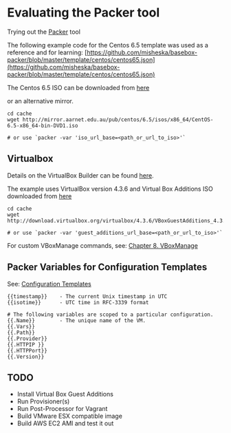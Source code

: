Evaluating the Packer tool
==========================

Trying out the [Packer](http://www.packer.io) tool

The following example code for the Centos 6.5 template was used as a reference and for learning:
[https://github.com/misheska/basebox-packer/blob/master/template/centos/centos65.json](https://github.com/misheska/basebox-packer/blob/master/template/centos/centos65.json)

The Centos 6.5 ISO can be downloaded from [here](http://mirrors.kernel.org/centos/6.5/isos/x86_64/CentOS-6.5-x86_64-bin-DVD1.iso)

or an alternative mirror.

	cd cache
	wget http://mirror.aarnet.edu.au/pub/centos/6.5/isos/x86_64/CentOS-6.5-x86_64-bin-DVD1.iso

	# or use `packer -var 'iso_url_base=<path_or_url_to_iso>'`


Virtualbox
----------

Details on the VirtualBox Builder can be found [here](http://www.packer.io/docs/builders/virtualbox.html).

The example uses VirtualBox version 4.3.6 and Virtual Box Additions ISO downloaded from [here](http://download.virtualbox.org/virtualbox/4.3.6/VBoxGuestAdditions_4.3.6.iso)

    cd cache
    wget http://download.virtualbox.org/virtualbox/4.3.6/VBoxGuestAdditions_4.3.6.iso

    # or use `packer -var 'guest_additions_url_base=<path_or_url_to_iso>'`

For custom VBoxManage commands, see: [Chapter 8. VBoxManage](http://www.virtualbox.org/manual/ch08.html)


Packer Variables for Configuration Templates
--------------------------------------------

See: [Configuration Templates](http://www.packer.io/docs/templates/configuration-templates.html)

	{{timestamp}}    - The current Unix timestamp in UTC
	{{isotime}}      - UTC time in RFC-3339 format

	# The following variables are scoped to a particular configuration.
	{{.Name}}        - The unique name of the VM.
	{{.Vars}}
	{{.Path}}
	{{.Provider}}
	{{.HTTPIP }}
	{{.HTTPPort}}
	{{.Version}}

TODO
----

* Install Virtual Box Guest Additions
* Run Provisioner(s)
* Run Post-Processor for Vagrant
* Build VMware ESX compatible image
* Build AWS EC2 AMI and test it out
